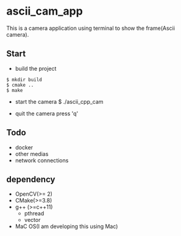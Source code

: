 # ascii_cam_app

This is a camera application using terminal to show the frame(Ascii camera).
## Start
- build the project
```
$ mkdir build
$ cmake ..
$ make
```

- start the camera
$ ./ascii_cpp_cam

- quit the camera
press 'q'

## Todo
- docker
- other medias
- network connections

## dependency
- OpenCV(>= 2)
- CMake(>=3.8)
- g++ (>=c++11)
  - pthread
  - vector
- MaC OS(I am developing this using Mac)
